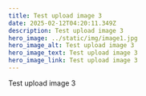 ```yaml
---
title: Test upload image 3
date: 2025-02-12T04:20:11.349Z
description: Test upload image 3
hero_image: ../static/img/image1.jpg
hero_image_alt: Test upload image 3
hero_image_text: Test upload image 3
hero_image_link: Test upload image 3
---
```


Test upload image 3
